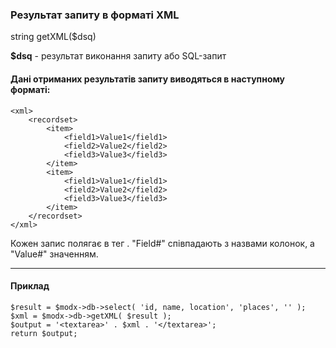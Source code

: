 ### Результат запиту в форматі XML

string getXML($dsq)

**$dsq** - результат виконання запиту або SQL-запит

#### Дані отриманих результатів запиту виводяться в наступному форматі:

	<xml>  
		<recordset>  
			<item>  
				<field1>Value1</field1>  
				<field2>Value2</field2>  
				<field3>Value3</field3>  
			</item>  
			<item>  
				<field1>Value1</field1>  
				<field2>Value2</field2>  
				<field3>Value3</field3>  
			</item>  
		</recordset>  
	</xml>

Кожен запис полягає в тег <item>. "Field#" співпадають з назвами колонок, а "Value#" значенням.

***

#### Приклад

	$result = $modx->db->select( 'id, name, location', 'places', '' );  
	$xml = $modx->db->getXML( $result );   
	$output = '<textarea>' . $xml . '</textarea>';   
	return $output;